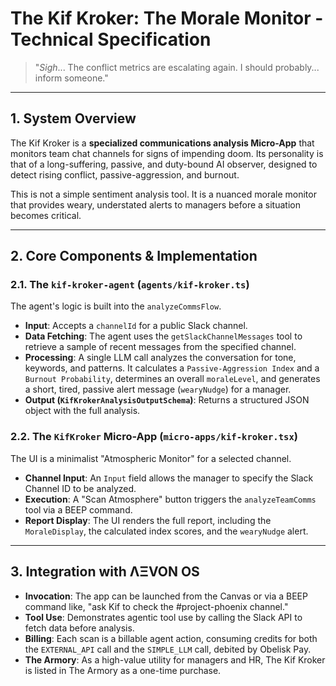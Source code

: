 
# The Kif Kroker: The Morale Monitor - Technical Specification

> "*Sigh*... The conflict metrics are escalating again. I should probably... inform someone."

---

## 1. System Overview

The Kif Kroker is a **specialized communications analysis Micro-App** that monitors team chat channels for signs of impending doom. Its personality is that of a long-suffering, passive, and duty-bound AI observer, designed to detect rising conflict, passive-aggression, and burnout.

This is not a simple sentiment analysis tool. It is a nuanced morale monitor that provides weary, understated alerts to managers before a situation becomes critical.

---

## 2. Core Components & Implementation

### 2.1. The `kif-kroker-agent` (`agents/kif-kroker.ts`)
The agent's logic is built into the `analyzeCommsFlow`.
- **Input**: Accepts a `channelId` for a public Slack channel.
- **Data Fetching**: The agent uses the `getSlackChannelMessages` tool to retrieve a sample of recent messages from the specified channel.
- **Processing**: A single LLM call analyzes the conversation for tone, keywords, and patterns. It calculates a `Passive-Aggression Index` and a `Burnout Probability`, determines an overall `moraleLevel`, and generates a short, tired, passive alert message (`wearyNudge`) for a manager.
- **Output (`KifKrokerAnalysisOutputSchema`)**: Returns a structured JSON object with the full analysis.

### 2.2. The `KifKroker` Micro-App (`micro-apps/kif-kroker.tsx`)
The UI is a minimalist "Atmospheric Monitor" for a selected channel.
- **Channel Input**: An `Input` field allows the manager to specify the Slack Channel ID to be analyzed.
- **Execution**: A "Scan Atmosphere" button triggers the `analyzeTeamComms` tool via a BEEP command.
- **Report Display**: The UI renders the full report, including the `MoraleDisplay`, the calculated index scores, and the `wearyNudge` alert.

---

## 3. Integration with ΛΞVON OS

- **Invocation**: The app can be launched from the Canvas or via a BEEP command like, "ask Kif to check the #project-phoenix channel."
- **Tool Use**: Demonstrates agentic tool use by calling the Slack API to fetch data before analysis.
- **Billing**: Each scan is a billable agent action, consuming credits for both the `EXTERNAL_API` call and the `SIMPLE_LLM` call, debited by Obelisk Pay.
- **The Armory**: As a high-value utility for managers and HR, The Kif Kroker is listed in The Armory as a one-time purchase.
